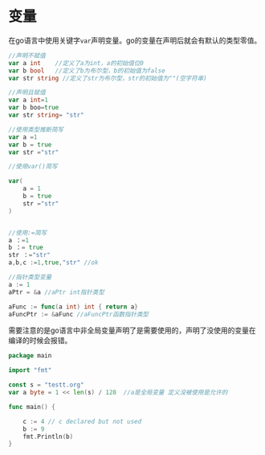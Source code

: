 # 变量

在go语言中使用关键字`var`声明变量。go的变量在声明后就会有默认的类型零值。

```go
//声明不赋值
var a int    //定义了a为int，a的初始值位0
var b bool   //定义了b为布尔型，b的初始值为false
var str string //定义了str为布尔型，str的初始值为""(空字符串)

//声明且赋值
var a int=1
var b boo=true
var str string= "str"

//使用类型推断简写
var a =1
var b = true
var str ="str"

//使用var()简写

var(
	a = 1
	b = true
	str ="str"
)


//使用:=简写
a ：=1
b ：= true
str ：="str"
a,b,c :=1,true,"str" //ok

//指针类型变量
a := 1
aPtr = &a //aPtr int指针类型

aFunc := func(a int) int { return a}
aFuncPtr := &aFunc //aFuncPtr函数指针类型
```

需要注意的是go语言中非全局变量声明了是需要使用的，声明了没使用的变量在编译的时候会报错。


```go
package main

import "fmt"

const s = "testt.org"
var a byte = 1 << len(s) / 128  //a是全局变量 定义没被使用是允许的

func main() {

	c := 4 // c declared but not used
	b := 9
	fmt.Println(b)
}

````